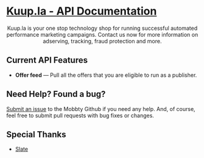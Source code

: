 <p align="center">
  <a href="http://www.kuup.la"><h1>Kuup.la - API Documentation</h1></a>
</p>

<p align="center">Kuup.la is your one stop technology shop for running successful automated performance marketing campaigns. Contact us now for more information on adserving, tracking, fraud protection and more.</p>

Current API Features
------------

* **Offer feed** — Pull all the offers that you are eligible to run as a publisher.

Need Help? Found a bug?
--------------------

[Submit an issue](https://github.com/Kuuplaio/api-documentation/issues) to the Mobbty Github if you need any help. And, of course, feel free to submit pull requests with bug fixes or changes.

Special Thanks
--------------------
- [Slate](https://github.com/lord/slate)